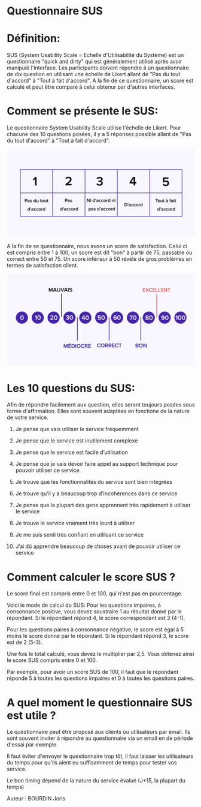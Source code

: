 # Questionnaire SUS

# Définition:

SUS (System Usability Scale = Echelle d'Utilisabilité du Système) est un questionnaire "quick and dirty" qui est généralement utilisé après avoir manipulé l'interface.
Les participants doivent répondre à un questionnaire de dix question en utilisant une échelle de Likert allant de
"Pas du tout d'accord" à "Tout à fait d'accord".
A la fin de ce questionnaire, un score est calculé et peut être comparé à celui obtenur par d'autres interfaces. 

# Comment se présente le SUS:

Le questionnaire System Usability Scale utilise l'échelle de Likert.
Pour chacune des 10 questions posées, il y a 5 réponses possible allant de "Pas du tout d'accord" à "Tout à fait d'accord".

![agree_disagree.jpg](assets/questionnaire_sus/agree_disagree.jpg "Image Agree Disagree")

A la fin de se questionnaire, nous avons un score de satisfaction.
Celui ci est compris entre 1 à 100, un score est dit "bon" à partir de 75, passable ou correct entre 50 et 75.
Un score inférieur à 50 révèle de gros problèmes en termes de satisfaction client.

![image scoring](assets/questionnaire_sus/scoring.jpg "Image Scoring")

# Les 10 questions du SUS:

Afin de répondre facilement aux question, elles seront toujours posées sous forme d'affirmation.
Elles sont souvent adaptées en fonctione de la nature de votre service.

1. Je pense que vais utiliser le service fréquemment

2. Je pense que le service est inutilement complexe

3. Je pense que le service est facile d’utilisation 

4. Je pense que je vais devoir faire appel au support technique pour pouvoir utiliser ce service

5. Je trouve que les fonctionnalités du service sont bien intégrées

6. Je trouve qu’il y a beaucoup trop d’incohérences dans ce service

7. Je pense que la plupart des gens apprennent très rapidement à utiliser le service

8. Je trouve le service vraiment très lourd à utiliser

9. Je me suis senti très confiant en utilisant ce service

10. J’ai dû apprendre beaucoup de choses avant de pouvoir utiliser ce service

# Comment calculer le score SUS ?

Le score final est compris entre 0 et 100, qui n'est pas en pourcentage.

Voici le mode de calcul du SUS:
Pour les questions impaires, à consonnance positive, vous devez soustraire 1 au résultat donné par le répondant.
Si le répondant répond 4, le score correspondant est 3 (4-1).
 
Pour les questions paires à consonnance négative, le score est égal à 5 moins le score donné par le répondant. 
Si le répondant répond 3, le score est de 2 (5-3).
 
Une fois le total calculé, vous devez le multiplier par 2,5. Vous obtenez ainsi le score SUS compris entre 0 et 100.

Par exemple, pour avoir un score SUS de 100, il faut que le répondant réponde 5 à toutes les questions impaires et 0 à toutes les questions paires.

# A quel moment le questionnaire SUS est utile ?

Le questionnaire peut être proposé aux clients ou utilisateurs par email.
Ils sont souvent inviter à répondre au questionnaire via un email en de période d'essai par exemple.

Il faut éviter d'envoyer le questionnaire trop tôt, il faut laisser les utilisateurs du temps pour qu'ils aient eu suffisamment de temps pour tester vos service.

Le bon timing dépend de la nature du service évalué (J+15, la plupart du temps)



Auteur : BOURDIN Joris